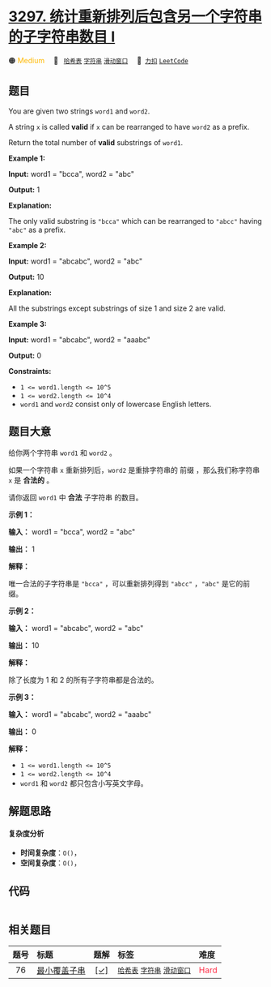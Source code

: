 # [3297. 统计重新排列后包含另一个字符串的子字符串数目 I](https://2xiao.github.io/leetcode-js/problem/3297.html)

🟠 <font color=#ffb800>Medium</font>&emsp; 🔖&ensp; [`哈希表`](/tag/hash-table.md) [`字符串`](/tag/string.md) [`滑动窗口`](/tag/sliding-window.md)&emsp; 🔗&ensp;[`力扣`](https://leetcode.cn/problems/count-substrings-that-can-be-rearranged-to-contain-a-string-i) [`LeetCode`](https://leetcode.com/problems/count-substrings-that-can-be-rearranged-to-contain-a-string-i)

## 题目

You are given two strings `word1` and `word2`.

A string `x` is called **valid** if `x` can be rearranged to have `word2` as a
prefix.

Return the total number of **valid** substrings of `word1`.



**Example 1:**

**Input:** word1 = "bcca", word2 = "abc"

**Output:** 1

**Explanation:**

The only valid substring is `"bcca"` which can be rearranged to `"abcc"`
having `"abc"` as a prefix.

**Example 2:**

**Input:** word1 = "abcabc", word2 = "abc"

**Output:** 10

**Explanation:**

All the substrings except substrings of size 1 and size 2 are valid.

**Example 3:**

**Input:** word1 = "abcabc", word2 = "aaabc"

**Output:** 0



**Constraints:**

  * `1 <= word1.length <= 10^5`
  * `1 <= word2.length <= 10^4`
  * `word1` and `word2` consist only of lowercase English letters.


## 题目大意

给你两个字符串 `word1` 和 `word2` 。

如果一个字符串 `x` 重新排列后，`word2` 是重排字符串的 前缀 ，那么我们称字符串 `x` 是 **合法的**  。

请你返回 `word1` 中 **合法**  子字符串 的数目。



**示例 1：**

**输入：** word1 = "bcca", word2 = "abc"

**输出：** 1

**解释：**

唯一合法的子字符串是 `"bcca"` ，可以重新排列得到 `"abcc"` ，`"abc"` 是它的前缀。

**示例 2：**

**输入：** word1 = "abcabc", word2 = "abc"

**输出：** 10

**解释：**

除了长度为 1 和 2 的所有子字符串都是合法的。

**示例 3：**

**输入：** word1 = "abcabc", word2 = "aaabc"

**输出：** 0



**解释：**

  * `1 <= word1.length <= 10^5`
  * `1 <= word2.length <= 10^4`
  * `word1` 和 `word2` 都只包含小写英文字母。


## 解题思路

#### 复杂度分析

- **时间复杂度**：`O()`，
- **空间复杂度**：`O()`，

## 代码

```javascript

```

## 相关题目

<!-- prettier-ignore -->
| 题号 | 标题 | 题解 | 标签 | 难度 |
| :------: | :------ | :------: | :------ | :------ |
| 76 | [最小覆盖子串](https://leetcode.com/problems/minimum-window-substring) | [[✓]](/problem/0076.md) |  [`哈希表`](/tag/hash-table.md) [`字符串`](/tag/string.md) [`滑动窗口`](/tag/sliding-window.md) | <font color=#ff334b>Hard</font> |